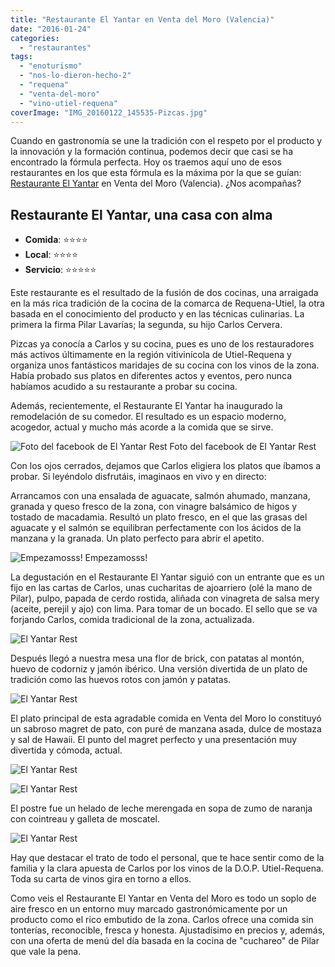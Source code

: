 ```yaml
---
title: "Restaurante El Yantar en Venta del Moro (Valencia)"
date: "2016-01-24"
categories:
  - "restaurantes"
tags:
  - "enoturismo"
  - "nos-lo-dieron-hecho-2"
  - "requena"
  - "venta-del-moro"
  - "vino-utiel-requena"
coverImage: "IMG_20160122_145535-Pizcas.jpg"
---
```


Cuando en gastronomía se une la tradición con el respeto por el producto y la innovación y la formación continua, podemos decir que casi se ha encontrado la fórmula perfecta. Hoy os traemos aquí uno de esos restaurantes en los que esta fórmula es la máxima por la que se guían: [Restaurante El Yantar](http://restauranteelyantar.com/) en Venta del Moro (Valencia). ¿Nos acompañas?

## Restaurante El Yantar, una casa con alma

- **Comida**: ⭐⭐⭐⭐
- **Local**: ⭐⭐⭐⭐
- **Servicio**: ⭐⭐⭐⭐⭐

Este restaurante es el resultado de la fusión de dos cocinas, una arraigada en la más rica tradición de la cocina de la comarca de Requena-Utiel, la otra basada en el conocimiento del producto y en las técnicas culinarias. La primera la firma Pilar Lavarías; la segunda, su hijo Carlos Cervera.

Pizcas ya conocía a Carlos y su cocina, pues es uno de los restauradores más activos últimamente en la región vitivinícola de Utiel-Requena y organiza unos fantásticos maridajes de su cocina con los vinos de la zona. Había probado sus platos en diferentes actos y eventos, pero nunca habíamos acudido a su restaurante a probar su cocina.

Además, recientemente, el Restaurante El Yantar ha inaugurado la remodelación de su comedor. El resultado es un espacio moderno, acogedor, actual y mucho más acorde a la comida que se sirve.

![Foto del facebook de El Yantar Rest](images/12208313_977726942283807_3807373505854489024_n-Pizcas-1024x576.jpg) Foto del facebook de El Yantar Rest

Con los ojos cerrados, dejamos que Carlos eligiera los platos que íbamos a probar. Si leyéndolo disfrutáis, imaginaos en vivo y en directo:

Arrancamos con una ensalada de aguacate, salmón ahumado, manzana, granada y queso fresco de la zona, con vinagre balsámico de higos y tostado de macadamia. Resultó un plato fresco, en el que las grasas del aguacate y el salmón se equilibran perfectamente con los ácidos de la manzana y la granada. Un plato perfecto para abrir el apetito.

![Empezamosss!](images/IMG_20160122_144205-Pizcas-1024x768.jpg) Empezamosss!

La degustación en el Restaurante El Yantar siguió con un entrante que es un fijo en las cartas de Carlos, unas cucharitas de ajoarriero (olé la mano de Pilar), pulpo, papada de cerdo rostida, aliñada con vinagreta de salsa mery (aceite, perejil y ajo) con lima. Para tomar de un bocado. El sello que se va forjando Carlos, comida tradicional de la zona, actualizada.

![El Yantar Rest](images/IMG_20160122_145543-Pizcas-1024x768.jpg)

Después llegó a nuestra mesa una flor de brick, con patatas al montón, huevo de codorniz y jamón ibérico. Una versión divertida de un plato de tradición como las huevos rotos con jamón y patatas.

![El Yantar Rest](images/IMG_20160122_150801-Pizcas-1024x768.jpg)

El plato principal de esta agradable comida en Venta del Moro lo constituyó un sabroso magret de pato, con puré de manzana asada, dulce de mostaza y sal de Hawaii. El punto del magret perfecto y una presentación muy divertida y cómoda, actual.

![El Yantar Rest](images/IMG_20160122_152300-Pizcas-1024x768.jpg)

![El Yantar Rest](images/IMG_20160122_152244-Pizcas-768x1024.jpg)

El postre fue un helado de leche merengada en sopa de zumo de naranja con cointreau y galleta de moscatel.

![El Yantar Rest](images/IMG_20160122_154154-Pizcas-1024x768.jpg)

Hay que destacar el trato de todo el personal, que te hace sentir como de la familia y la clara apuesta de Carlos por los vinos de la D.O.P. Utiel-Requena. Toda su carta de vinos gira en torno a ellos.

Como veis el Restaurante El Yantar en Venta del Moro es todo un soplo de aire fresco en un entorno muy marcado gastronómicamente por un producto como el rico embutido de la zona. Carlos ofrece una comida sin tonterías, reconocible, fresca y honesta. Ajustadísimo en precios y, además, con una oferta de menú del día basada en la cocina de "cuchareo" de Pilar que vale la pena.

